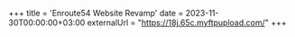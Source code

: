 +++
title = 'Enroute54 Website Revamp'
date = 2023-11-30T00:00:00+03:00
externalUrl = "https://18j.65c.myftpupload.com/"
+++
